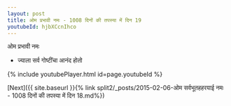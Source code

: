 ```yaml
---
layout: post
title: ओम प्रभावी नमः - 1008 दिनों की तपस्या में दिन 19
youtubeId: hjbXCcnIhco
---
```

 
 
 ओम प्रभावी नमः  
 
 -  ज्याला सर्व गोष्टींचा आनंद होतो 
 
  
 
  
 
 
 
 
 
 


{% include youtubePlayer.html id=page.youtubeId %}
 
[Next]({{ site.baseurl }}{% link  split2/_posts/2015-02-06-ओम सर्वभूतहहरयाई नमः - 1008 दिनों की तपस्या में दिन 18.md%})
 
